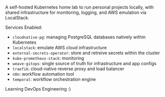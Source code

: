 A self-hosted Kubernetes home lab to run personal projects locally, with shared infrastructure for monitoring, logging, and AWS emulation via LocalStack.

Services Enabled:

- `cloudnative-pg`: managing PostgreSQL databases natively within Kubernetes
- `localstack`: emulate AWS cloud infrastructure
- `external-secrets-operator`: store and retreive secrets within the cluster
- `kube-prometheus-stack`: monitoring
- `weave-gitops`: single source of truth for infrastructure and app configs
- `traefik`: cloud-native reverse proxy and load balancer
- `n8n`: workflow automation tool
- `temporal`: workflow orchestration engine

Learning DevOps Engineering :)
